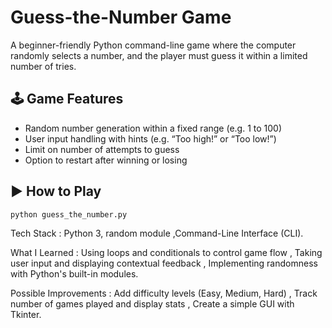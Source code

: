 #  Guess-the-Number Game

A beginner-friendly Python command-line game where the computer randomly selects a number, and the player must guess it within a limited number of tries.

## 🕹 Game Features
- Random number generation within a fixed range (e.g. 1 to 100)
- User input handling with hints (e.g. “Too high!” or “Too low!”)
- Limit on number of attempts to guess
- Option to restart after winning or losing

## ▶ How to Play
```bash
python guess_the_number.py
```
Tech Stack : Python 3, random module ,Command-Line Interface (CLI).

 What I Learned : Using loops and conditionals to control game flow ,
                    Taking user input and displaying contextual feedback ,
                    Implementing randomness with Python's built-in modules.

 Possible Improvements : Add difficulty levels (Easy, Medium, Hard) ,
                            Track number of games played and display stats ,
                            Create a simple GUI with Tkinter.
